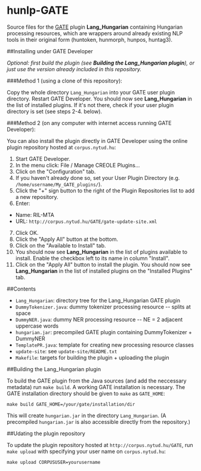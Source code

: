 # hunlp-GATE

Source files for the [GATE](http://gate.ac.uk/) plugin **Lang_Hungarian** containing Hungarian processing resources, 
which are wrappers around already existing NLP tools in their original form (huntoken, hunmorph, hunpos, huntag3).

##Installing under GATE Developer

*Optional: first build the plugin (see __Building the Lang_Hungarian plugin__), or just use the version already included in this repository.*

###Method 1 (using a clone of this repository):

Copy the whole directory `Lang_Hungarian` into your GATE user plugin directory. 
Restart GATE Developer. You should now see **Lang_Hungarian** in the list of installed plugins.
If it's not there, check if your user plugin directory is set (see steps 2-4. below).

###Method 2 (on any computer with internet access running GATE Developer):

You can also install the plugin directly in GATE Developer using the online plugin repository hosted at `corpus.nytud.hu`:

1. Start GATE Developer.
2. In the menu click: File / Manage CREOLE Plugins...
3. Click on the "Configuration" tab.
4. If you haven't already done so, set your User Plugin Directory (e.g. `/home/username/My_GATE_plugins/`).
5. Click the "+" sign button to the right of the Plugin Repositories list to add a new repository.
6. Enter:
 * Name: RIL-MTA
 * URL: `http://corpus.nytud.hu/GATE/gate-update-site.xml`
7. Click OK.
8. Click the "Apply All" button at the bottom.
9. Click on the "Available to Install" tab.
10. You should now see **Lang_Hungarian** in the list of plugins available to install. Enable the checkbox left to its name in column "Install".
11. Click on the "Apply All" button to install the plugin. You should now see **Lang_Hungarian** in the list of installed plugins on the "Installed Plugins" tab.

##Contents

* `Lang_Hungarian`: directory tree for the Lang_Hungarian GATE plugin
 * `DummyTokenizer.java`: dummy tokenizer processing resource -- splits at space
 * `DummyNER.java`: dummy NER processing resource -- NE = 2 adjacent uppercase words
 * `hungarian.jar`: precompiled GATE plugin containing DummyTokenizer + DummyNER
 * `TemplatePR.java`: template for creating new processing resource classes
* `update-site`: see `update-site/README.txt`
* `Makefile`: targets for building the plugin + uploading the plugin

##Building the Lang_Hungarian plugin

To build the GATE plugin from the Java sources
(and add the neccessary metadata) run `make build`.
A working GATE installation is necessary.
The GATE installation directory should be given to `make` as `GATE_HOME`:

```
make build GATE_HOME=/your/gate/installation/dir
```

This will create `hungarian.jar` in the directory `Lang_Hungarian`.
(A precompiled `hungarian.jar` is also accessible directly from the repository.)

##Udating the plugin repository

To update the plugin repository hosted at `http://corpus.nytud.hu/GATE`,
run `make upload` with specifying your user name on `corpus.nytud.hu`:

```
make upload CORPUSUSER=yourusername
```
